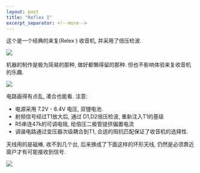 ```yaml
---
layout: post
title: "Reflex I"
excerpt_separator: <!--more-->
---
```


这个是一个经典的来复(Relex ) 收音机, 并采用了倍压检波. 

<img src='{{site.baseurl}}/images/reflex-receiver-made.jpg'  class='center' />

机器的制作是极为简易的那种, 做好都懒得留的那种. 但也不影响体验来复收音机的乐趣. 

<!--more-->

<img src='{{site.baseurl}}/images/reflex-receiver-schematic.jpg'  class='center' />

电路画得有点乱, 凑合也能看. 注意:
* 电源采用 7.2V - 8.4V 电压,  双锂电池.
* 射频信号经过T1放大后, 通过 D1,D2倍压检波, 重新注入T1的基级
* R5串连47k的可调电阻, 给倍压二极管提供偏置电流
* 调谐电路通过变压器次级耦合到T1, 合适的阻抗匹配保证了收音机的选择性.



天线用的是磁棒, 收不到几个台, 后来换成了下面这样的环形天线, 仍然是必须靠近窗户才有可能接收到信号. 

<img src='{{site.baseurl}}/images/reflex-receiver-attenna.jpg'  class='center' />





